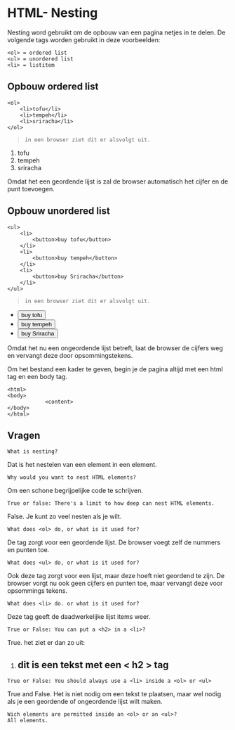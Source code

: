 # HTML- Nesting
Nesting word gebruikt om de opbouw van een pagina netjes in te delen.
De volgende tags worden gebruikt in deze voorbeelden:
```
<ol> = ordered list
<ul> = unordered list
<li> = listitem
```

<h2>Opbouw ordered list</h2>

```
<ol>
    <li>tofu</li>
    <li>tempeh</li>
    <li>sriracha</li>
</ol>
```
>`in een browser ziet dit er alsvolgt uit.`
<ol>
    <li>tofu</li>
    <li>tempeh</li>
    <li>sriracha</li>
</ol>
Omdat het een geordende lijst is zal de browser automatisch het cijfer en de punt toevoegen. 
<h2>Opbouw unordered list</h2>

```
<ul>
    <li>
        <button>buy tofu</button>
    </li>
    <li>
        <button>buy tempeh</button>
    </li>
    <li>
        <button>buy Sriracha</button>
    </li>
</ul>
```
>`in een browser ziet dit er alsvolgt uit.`
<ul>
    <li>
        <button>buy tofu</button>
    </li>
    <li>
        <button>buy tempeh</button>
    </li>
    <li>
        <button>buy Sriracha</button>
    </li>
</ul>
Omdat het nu een ongeordende lijst betreft, laat de browser de cijfers weg en vervangt deze door opsommingstekens.

Om het bestand een kader te geven, begin je de pagina altijd met een html tag en een body tag.
```
<html>
<body>
            <content>
</body>
</html>  
```          
<h2>Vragen</h2>

```
What is nesting?
```
Dat is het nestelen van een element in een element.
```
Why would you want to nest HTML elements?
```
Om een schone begrijpelijke code te schrijven.
```
True or false: There's a limit to how deep can nest HTML elements.
```
False. Je kunt zo veel nesten als je wilt.
```
What does <ol> do, or what is it used for?
```
De tag zorgt voor een geordende lijst. De browser voegt zelf de nummers en punten toe.
```
What does <ul> do, or what is it used for?
```
Ook deze tag zorgt voor een lijst, maar deze hoeft niet geordend te zijn. De browser vorgt nu ook geen cijfers en punten toe, maar vervangt deze voor opsommings tekens.
```
What does <li> do. or what is it used for?
```
Deze tag geeft de daadwerkelijke lijst items weer.
```
True or False: You can put a <h2> in a <li>?
```
True. het ziet er dan zo uit:
<ol>
    <li>
        <h2>dit is een tekst met een < h2 > tag</h2>
    </li>
</ol>

```
True or False: You should always use a <li> inside a <ol> or <ul>
```
True and False. Het is niet nodig om een tekst te plaatsen, maar wel nodig als je een geordende of ongeordende lijst wilt maken.        
```
Wich elements are permitted inside an <ol> or an <ul>?
All elements.
